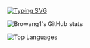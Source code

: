 [![Typing SVG](https://readme-typing-svg.herokuapp.com?font=Fira+Code&weight=600&pause=1000&color=000000&width=600&lines=%F0%9F%91%8B+Hi%2C+I'm+BroWang1;👀+Interested+in+AI%2C+Neuroscience%2C+Econ%2C+Philo;🌱+Currently+learning+to=do+business%2C+Chinese%2C+Linear+Algebra;💡+Looking+to+collaborate+on+AI+projects!;📫+Reach+me+at+linkedin.com%2Fin%2Fbrodey-wang)](https://github.com/DenverCoder1/readme-typing-svg)


![Browang1's GitHub stats](https://github-readme-stats.vercel.app/api?username=Browang1&hide=contribs,prs)

![Top Languages](https://github-readme-stats.vercel.app/api/top-langs/?username=Browang1&layout=compact&theme=light)



<!---
BroWang1/BroWang1 is a ✨ special ✨ repository because its `README.md` (this file) appears on your GitHub profile.
You can click the Preview link to take a look at your changes.
--->
